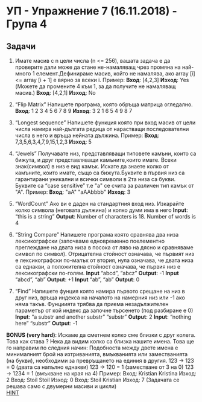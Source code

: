 # УП - Упражнение 7 (16.11.2018) - Група 4

## Задачи

1. Имате масив с n цели числа (n <= 256), вашата задача е да проверите дали може да стане не-намаляващ чрез промяна на най-много 1 елемент.Дефинираме масив, който не намалява, ако array [i] <= array [i + 1] е вярно за всеки i.
Пример:
**Вход**: [4,2,3] **Изход**: Yes
(Можете да промените 4 към 1, за да получите не намаляващ масив.)
**Вход**: [4,2,1] **Изход**: No

2. “Flip Matrix”
Напишете програма, която обръща матрица огледално.
**Вход**: 
1 2 3 
4 5 6 
7 8 9
**Изход**: 
3 2 1
6 5 4
9 8 7

3. “Longest sequence”
Напишете функция която при вход масив от цели числа намира най-дългата редица от нарастващи
последователни числа в него и връща нейната дължина.
Пример:
**Вход**: 7,3,5,6,3,4,7,9,15,1,2,3
**Изход**: 5

4. “Jewels”
Получавате низ, представляващи типовете камъни, които са бижута, и друг представляващи камъните,които имате. Всеки знак(символ) в низ е вид камък. Искате да знаете колко от камъните, които имате, също са бижута.Буквите в първия низ са гарантирани уникални и всички символи в 2та низа са букви. Буквите са “case sensitive” т.е "a" се счита за различен тип камък от "А".
Пример:
**Вход**: "aA" "aAAbbbb"
**Изход**: 3

5. “WordCount”
Ако ви е даден на стандартния вход низ. Изкарайте колко символа (неговата дължина) и колко думи има в него
**Input**: “this is a string” 
**Output**: Number of characters is 18. Number of words is 4

6. “String Compare”
Напишете програма която сравнява два низа лексикографски (започваме едновременно поелементно преглеждане на двата низа в посока от ляво на дясно и сравняваме символ по символ). Отрицателна стойност означава, че първият низ е лексикографски по-малък от втория, нула означава, че двата низа са еднакви, а положителна стойност означава, че първия низ е лексикографски по-голям.
**Input** “abcd”, “abcz”
**Output**: -1
**Input** “abcd”, “ab”
**Output**: +1
**Input** “ab”, “ab”
**Output**: 0

7.  “Find”
Напишете фунция която намира първото срещане на низ в друг низ, връща индекса на началото на намерния низ или -1 ако няма такъв. Фунциията трябва да приема незадължителен параметър от кой индекс да започне търсенето (под разбиране е 0)
**Input**: “a substr and another substr” “substr” 
**Output**: 2
**Input**: “nothing here” “substr”
**Output**: -1

**BONUS (very hard)**:
Искаме да сметнем колко сме близки с друг колега. Това как става ? Нека да видим колко са близка нашите имена. Това ще го направим по следния начин:
Подобноста между двете имена е минималният брой на изтриванията, вмъкванията или заместванията (на
букви), необходими за превръщането на единия в другия.
123 -> 123 = 0 (двата са напълно еднакви)
123 -> 120 = 1 (заместване от 3 на 0)
123 -> 1234 = 1 (вмъкване на края на 4)
Пример:
Вход: Kristian Kristina Изход: 2
Вход: Stoil Stoil Изход: 0
Вход: Stoil Kristian Изход: 7
(Задачата се решава само с двумерни масиви и цикли)  
[HINT](https://en.wikipedia.org/wiki/Levenshtein_distance)

